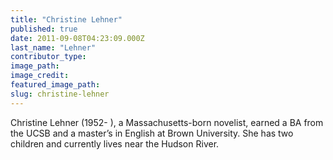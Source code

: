 ```yaml
---
title: "Christine Lehner"
published: true
date: 2011-09-08T04:23:09.000Z
last_name: "Lehner"
contributor_type:
image_path:
image_credit:
featured_image_path:
slug: christine-lehner
---
```


Christine Lehner (1952- ), a Massachusetts-born novelist, earned a BA from the UCSB and a master’s in English at Brown University. She has two children and currently lives near the Hudson River.


